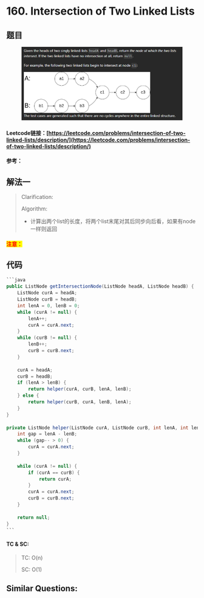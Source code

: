 # 160. Intersection of Two Linked Lists

## 题目

<figure><img src="../../.gitbook/assets/image (5).png" alt=""><figcaption></figcaption></figure>

#### Leetcode链接：[https://leetcode.com/problems/intersection-of-two-linked-lists/description/](https://leetcode.com/problems/intersection-of-two-linked-lists/description/)

#### 参考：

## 解法一

> Clarification:&#x20;
>
> Algorithm:&#x20;
>
> * 计算出两个list的长度，将两个list末尾对其后同步向后看，如果有node一样则返回

#### <mark style="color:red;">注意：</mark>

## 代码

````java
```java
public ListNode getIntersectionNode(ListNode headA, ListNode headB) {
    ListNode curA = headA;
    ListNode curB = headB;
    int lenA = 0, lenB = 0;
    while (curA != null) {
        lenA++;
        curA = curA.next;
    }
    while (curB != null) {
        lenB++;
        curB = curB.next;
    }

    curA = headA;
    curB = headB;
    if (lenA > lenB) {
        return helper(curA, curB, lenA, lenB);
    } else {
        return helper(curB, curA, lenB, lenA);
    }
}

private ListNode helper(ListNode curA, ListNode curB, int lenA, int lenB) {
    int gap = lenA - lenB;
    while (gap-- > 0) {
        curA = curA.next;
    }

    while (curA != null) {
        if (curA == curB) {
            return curA;
        }
        curA = curA.next;
        curB = curB.next;
    }

    return null;
}
```
````

#### TC & SC:&#x20;

> TC: O(n)
>
> SC: O(1)

## **Similar Questions:**&#x20;
